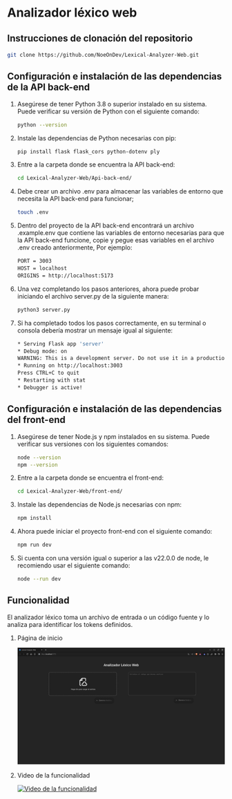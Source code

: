 # Analizador léxico web

## Instrucciones de clonación del repositorio

```bash
git clone https://github.com/NoeOnDev/Lexical-Analyzer-Web.git
```

## Configuración e instalación de las dependencias de la API back-end

1. Asegúrese de tener Python 3.8 o superior instalado en su sistema. Puede verificar su versión de Python con el siguiente comando:

    ```bash
    python --version
    ```

2. Instale las dependencias de Python necesarias con pip:

    ```bash
    pip install flask flask_cors python-dotenv ply
    ```

3. Entre a la carpeta donde se encuentra la API back-end:

    ```bash
    cd Lexical-Analyzer-Web/Api-back-end/
    ```

4. Debe crear un archivo .env para almacenar las variables de entorno que necesita la API back-end para funcionar;

    ```bash
    touch .env
    ```

5. Dentro del proyecto de la API back-end encontrará un archivo .example.env que contiene las variables de entorno necesarias para que la API back-end funcione, copie y pegue esas variables en el archivo .env creado anteriormente, Por ejemplo:

    ```bash
    PORT = 3003
    HOST = localhost
    ORIGINS = http://localhost:5173
    ```

6. Una vez completando los pasos anteriores, ahora puede probar iniciando el archivo server.py de la siguiente manera:

    ```bash
    python3 server.py
    ```

7. Si ha completado todos los pasos correctamente, en su terminal o consola debería mostrar un mensaje igual al siguiente:

    ```bash
    * Serving Flask app 'server'
    * Debug mode: on
    WARNING: This is a development server. Do not use it in a production deployment. Use a production WSGI server instead.
    * Running on http://localhost:3003
    Press CTRL+C to quit
    * Restarting with stat
    * Debugger is active!
    ```

## Configuración e instalación de las dependencias del front-end

1. Asegúrese de tener Node.js y npm instalados en su sistema. Puede verificar sus versiones con los siguientes comandos:

    ```bash
    node --version
    npm --version
    ```

2. Entre a la carpeta donde se encuentra el front-end:

    ```bash
    cd Lexical-Analyzer-Web/front-end/
    ```

3. Instale las dependencias de Node.js necesarias con npm:

    ```bash
    npm install
    ```

4. Ahora puede iniciar el proyecto front-end con el siguiente comando:

    ```bash
    npm run dev
    ```

5. Si cuenta con una versión igual o superior a las v22.0.0 de node, le recomiendo usar el siguiente comando:

    ```bash
    node --run dev
    ```

## Funcionalidad

El analizador léxico toma un archivo de entrada o un código fuente y lo analiza para identificar los tokens definidos.

1. Página de inicio

    ![Pantalla principal de la aplicación](./SCREENSHOTS/principal.png)

2. Video de la funcionalidad

    [![Video de la funcionalidad](http://img.youtube.com/vi/9PIXphm_UYs/0.jpg)](http://www.youtube.com/watch?v=9PIXphm_UYs "Video de la funcionalidad")
